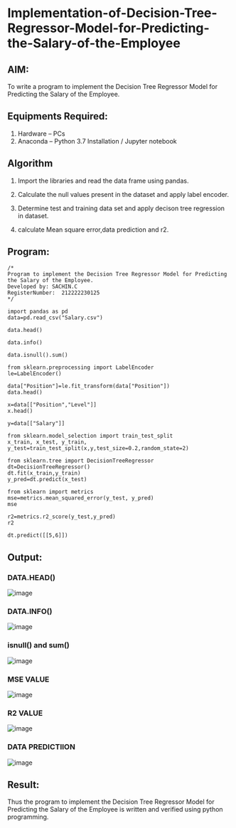 # Implementation-of-Decision-Tree-Regressor-Model-for-Predicting-the-Salary-of-the-Employee

## AIM:
To write a program to implement the Decision Tree Regressor Model for Predicting the Salary of the Employee.

## Equipments Required:
1. Hardware – PCs
2. Anaconda – Python 3.7 Installation / Jupyter notebook

## Algorithm
1. Import the libraries and read the data frame using pandas.

2. Calculate the null values present in the dataset and apply label encoder.

3. Determine test and training data set and apply decison tree regression in dataset.

4. calculate Mean square error,data prediction and r2.


## Program:
```
/*
Program to implement the Decision Tree Regressor Model for Predicting the Salary of the Employee.
Developed by: SACHIN.C
RegisterNumber:  212222230125
*/

import pandas as pd
data=pd.read_csv("Salary.csv")

data.head()

data.info()

data.isnull().sum()

from sklearn.preprocessing import LabelEncoder
le=LabelEncoder()

data["Position"]=le.fit_transform(data["Position"])
data.head()

x=data[["Position","Level"]]
x.head()

y=data[["Salary"]]

from sklearn.model_selection import train_test_split
x_train, x_test, y_train, y_test=train_test_split(x,y,test_size=0.2,random_state=2)

from sklearn.tree import DecisionTreeRegressor
dt=DecisionTreeRegressor()
dt.fit(x_train,y_train)
y_pred=dt.predict(x_test)

from sklearn import metrics
mse=metrics.mean_squared_error(y_test, y_pred)
mse

r2=metrics.r2_score(y_test,y_pred)
r2

dt.predict([[5,6]])
```

## Output:

### DATA.HEAD()
![image](https://github.com/Sachin-vlr/Implementation-of-Decision-Tree-Regressor-Model-for-Predicting-the-Salary-of-the-Employee/assets/113497666/52435bfa-0df2-47db-b964-15a7f552286b)

### DATA.INFO()
![image](https://github.com/Sachin-vlr/Implementation-of-Decision-Tree-Regressor-Model-for-Predicting-the-Salary-of-the-Employee/assets/113497666/13182bfc-ba79-4251-a699-3149016234bc)

### isnull() and sum()
![image](https://github.com/Sachin-vlr/Implementation-of-Decision-Tree-Regressor-Model-for-Predicting-the-Salary-of-the-Employee/assets/113497666/3cd02532-b714-45bb-865a-7655beccd1a2)

### MSE VALUE
![image](https://github.com/Sachin-vlr/Implementation-of-Decision-Tree-Regressor-Model-for-Predicting-the-Salary-of-the-Employee/assets/113497666/267ea3d5-8293-4834-aa68-caf4945f0678)

### R2 VALUE
![image](https://github.com/Sachin-vlr/Implementation-of-Decision-Tree-Regressor-Model-for-Predicting-the-Salary-of-the-Employee/assets/113497666/ca1ae7a5-3a38-4061-8b4b-347ca99165cd)

### DATA PREDICTIION
![image](https://github.com/Sachin-vlr/Implementation-of-Decision-Tree-Regressor-Model-for-Predicting-the-Salary-of-the-Employee/assets/113497666/53503ee2-4c65-4824-b4b1-cdf1b0796b82)

## Result:
Thus the program to implement the Decision Tree Regressor Model for Predicting the Salary of the Employee is written and verified using python programming.
